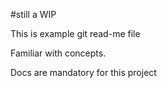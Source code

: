 #still a WIP

This is example git read-me file


Familiar with concepts.

Docs are mandatory for this project